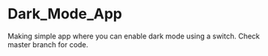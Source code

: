 # Dark_Mode_App
Making simple app where you can enable dark mode using a switch.
Check master branch for code.
